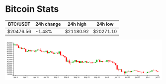 # Bitcoin Stats

BTC/USDT|24h change|24h high|24h low|
|---|---|---|---|
|$20476.56|-1.48%|$21180.92|$20271.10|

<img src="./chart.svg">
